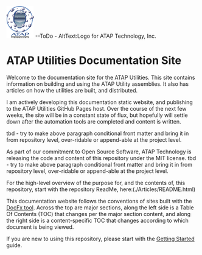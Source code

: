 ![ATAPLogo](images/ataplogo1inch.bmp) --ToDo - AltText:Logo for ATAP Technology, Inc.
<h1>ATAP Utilities Documentation Site</h1>

Welcome to the documentation site for the ATAP Utilities. This site contains information on building and using the ATAP Utility assemblies. It also has articles on how the utilities are built, and distributed.

I am actively developing this documentation static website, and publishing to the ATAP Utilities GitHub Pages host. Over the course of the next few weeks, the site will be in a constant state of flux, but hopefully will settle down after the automation tools are completed and content is written.

tbd - try to make above paragraph conditional front matter and bring it in from repository level, over-ridable or append-able at the project level. 

As part of our commitment to Open Source Software, ATAP Technology is releasing the code and content of this repository under the MIT license.
tbd - try to make above paragraph conditional front matter and bring it in from repository level, over-ridable or append-able at the project level. 

For the high-level overview of the purpose for, and the contents of, this repository, start with the repository ReadMe, here:(./Articles/README.html)

This documentation website follows the conventions of sites built with the [DocFx tool](https://dotnet.github.io/docfx/). Across the top are major sections, along the left side is a Table Of Contents (TOC) that changes per the major section content, and along the right side is a content-specific TOC that changes according to which document is being viewed.

If you are new to using this repository, please start with the [Getting Started](Articles/Docs/GettingStarted.html) guide.
